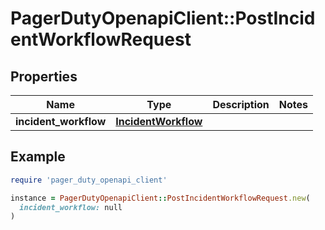# PagerDutyOpenapiClient::PostIncidentWorkflowRequest

## Properties

| Name | Type | Description | Notes |
| ---- | ---- | ----------- | ----- |
| **incident_workflow** | [**IncidentWorkflow**](IncidentWorkflow.md) |  |  |

## Example

```ruby
require 'pager_duty_openapi_client'

instance = PagerDutyOpenapiClient::PostIncidentWorkflowRequest.new(
  incident_workflow: null
)
```

